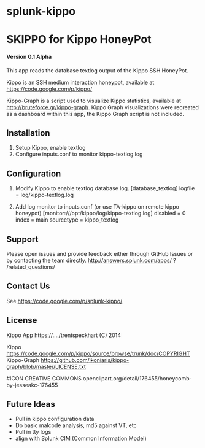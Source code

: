 splunk-kippo
============

# SKIPPO for Kippo HoneyPot


#### Version 0.1 Alpha

This app reads the database textlog output of the Kippo SSH HoneyPot.

Kippo is an SSH medium interaction honeypot, available at https://code.google.com/p/kippo/

Kippo-Graph is a script used to visualize Kippo statistics, available at http://bruteforce.gr/kippo-graph.  Kippo Graph visualizations were recreated as a dashboard within this app, the Kippo Graph script is not included.

## Installation

1. Setup Kippo, enable textlog
2. Configure inputs.conf to monitor kippo-textlog.log

## Configuration

1. Modify Kippo to enable textlog database log.
	[database_textlog]
	logfile = log/kippo-textlog.log
	
2. Add log monitor to inputs.conf (or use TA-kippo on remote kippo honeypot)
	[monitor:///opt/kippo/log/kippo-textlog.log]
	disabled = 0
	index = main
	sourcetype = kippo_textlog

## Support

Please open issues and provide feedback either through GitHub Issues or by contacting the team directly. 
http://answers.splunk.com/apps/ ? /related_questions/

## Contact Us

See https://code.google.com/p/splunk-kippo/

## License
Kippo App https://..../trentspeckhart (C) 2014

Kippo https://code.google.com/p/kippo/source/browse/trunk/doc/COPYRIGHT
Kippo-Graph https://github.com/ikoniaris/kippo-graph/blob/master/LICENSE.txt


#ICON CREATIVE COMMONS
openclipart.org/detail/176455/honeycomb-by-jesseakc-176455


## Future Ideas
* Pull in kippo configuration data
* Do basic malcode analysis, md5 against VT, etc
* Pull in tty logs
* align with Splunk CIM (Common Information Model)



